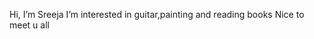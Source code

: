 Hi, I’m Sreeja
I’m interested in guitar,painting and reading books
Nice to meet u all

<!---
Sreeja2211/Sreeja2211 is a ✨ special ✨ repository because its `README.md` (this file) appears on your GitHub profile.
You can click the Preview link to take a look at your changes.
--->
